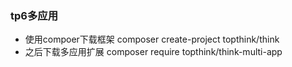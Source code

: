 ### tp6多应用


* 使用compoer下载框架 composer create-project topthink/think
* 之后下载多应用扩展 composer require topthink/think-multi-app
